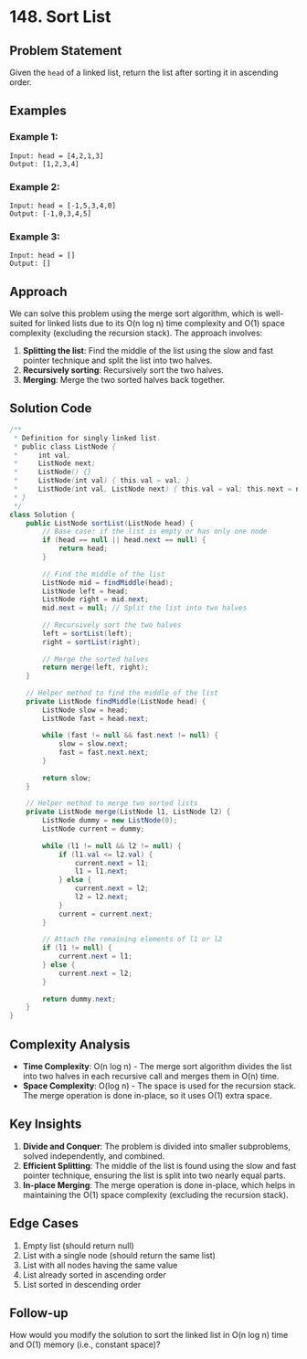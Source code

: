 # 148. Sort List

## Problem Statement
Given the `head` of a linked list, return the list after sorting it in ascending order.

## Examples

### Example 1:
```
Input: head = [4,2,1,3]
Output: [1,2,3,4]
```

### Example 2:
```
Input: head = [-1,5,3,4,0]
Output: [-1,0,3,4,5]
```

### Example 3:
```
Input: head = []
Output: []
```

## Approach
We can solve this problem using the merge sort algorithm, which is well-suited for linked lists due to its O(n log n) time complexity and O(1) space complexity (excluding the recursion stack). The approach involves:
1. **Splitting the list**: Find the middle of the list using the slow and fast pointer technique and split the list into two halves.
2. **Recursively sorting**: Recursively sort the two halves.
3. **Merging**: Merge the two sorted halves back together.

## Solution Code
```java
/**
 * Definition for singly-linked list.
 * public class ListNode {
 *     int val;
 *     ListNode next;
 *     ListNode() {}
 *     ListNode(int val) { this.val = val; }
 *     ListNode(int val, ListNode next) { this.val = val; this.next = next; }
 * }
 */
class Solution {
    public ListNode sortList(ListNode head) {
        // Base case: if the list is empty or has only one node
        if (head == null || head.next == null) {
            return head;
        }
        
        // Find the middle of the list
        ListNode mid = findMiddle(head);
        ListNode left = head;
        ListNode right = mid.next;
        mid.next = null; // Split the list into two halves
        
        // Recursively sort the two halves
        left = sortList(left);
        right = sortList(right);
        
        // Merge the sorted halves
        return merge(left, right);
    }
    
    // Helper method to find the middle of the list
    private ListNode findMiddle(ListNode head) {
        ListNode slow = head;
        ListNode fast = head.next;
        
        while (fast != null && fast.next != null) {
            slow = slow.next;
            fast = fast.next.next;
        }
        
        return slow;
    }
    
    // Helper method to merge two sorted lists
    private ListNode merge(ListNode l1, ListNode l2) {
        ListNode dummy = new ListNode(0);
        ListNode current = dummy;
        
        while (l1 != null && l2 != null) {
            if (l1.val <= l2.val) {
                current.next = l1;
                l1 = l1.next;
            } else {
                current.next = l2;
                l2 = l2.next;
            }
            current = current.next;
        }
        
        // Attach the remaining elements of l1 or l2
        if (l1 != null) {
            current.next = l1;
        } else {
            current.next = l2;
        }
        
        return dummy.next;
    }
}
```

## Complexity Analysis
- **Time Complexity**: O(n log n) - The merge sort algorithm divides the list into two halves in each recursive call and merges them in O(n) time.
- **Space Complexity**: O(log n) - The space is used for the recursion stack. The merge operation is done in-place, so it uses O(1) extra space.

## Key Insights
1. **Divide and Conquer**: The problem is divided into smaller subproblems, solved independently, and combined.
2. **Efficient Splitting**: The middle of the list is found using the slow and fast pointer technique, ensuring the list is split into two nearly equal parts.
3. **In-place Merging**: The merge operation is done in-place, which helps in maintaining the O(1) space complexity (excluding the recursion stack).

## Edge Cases
1. Empty list (should return null)
2. List with a single node (should return the same list)
3. List with all nodes having the same value
4. List already sorted in ascending order
5. List sorted in descending order

## Follow-up
How would you modify the solution to sort the linked list in O(n log n) time and O(1) memory (i.e., constant space)?